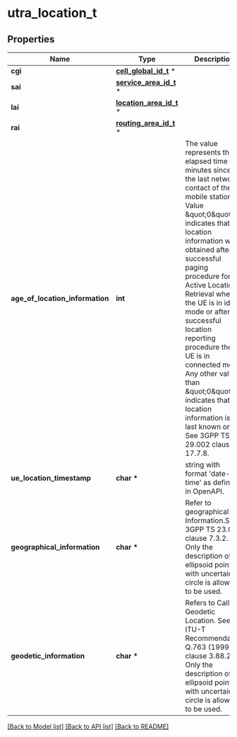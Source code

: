 # utra_location_t

## Properties
Name | Type | Description | Notes
------------ | ------------- | ------------- | -------------
**cgi** | [**cell_global_id_t**](cell_global_id.md) \* |  | [optional] 
**sai** | [**service_area_id_t**](service_area_id.md) \* |  | [optional] 
**lai** | [**location_area_id_t**](location_area_id.md) \* |  | [optional] 
**rai** | [**routing_area_id_t**](routing_area_id.md) \* |  | [optional] 
**age_of_location_information** | **int** | The value represents the elapsed time in minutes since the last network contact of the mobile station.  Value \&quot;0\&quot; indicates that the location information was obtained after a successful paging procedure for  Active Location Retrieval when the UE is in idle mode  or after a successful location reporting procedure  the UE is in connected mode. Any other value than \&quot;0\&quot; indicates that the location information is the last known one.  See 3GPP TS 29.002 clause 17.7.8.  | [optional] 
**ue_location_timestamp** | **char \*** | string with format &#39;date-time&#39; as defined in OpenAPI. | [optional] 
**geographical_information** | **char \*** | Refer to geographical Information.See 3GPP TS 23.032 clause 7.3.2. Only the description of an ellipsoid point with uncertainty circle is allowed to be used.  | [optional] 
**geodetic_information** | **char \*** | Refers to Calling Geodetic Location. See ITU-T Recommendation Q.763 (1999) clause 3.88.2. Only the description of an ellipsoid point with uncertainty circle is allowed to be used.  | [optional] 

[[Back to Model list]](../README.md#documentation-for-models) [[Back to API list]](../README.md#documentation-for-api-endpoints) [[Back to README]](../README.md)


